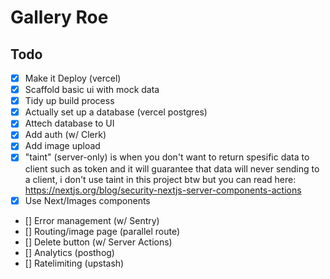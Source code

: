 # Gallery Roe

## Todo

- [x] Make it Deploy (vercel)
- [x] Scaffold basic ui with mock data
- [x] Tidy up build process
- [x] Actually set up a database (vercel postgres)
- [x] Attech database to UI
- [x] Add auth (w/ Clerk)
- [x] Add image upload
- [x] "taint" (server-only) is when you don't want to return spesific data to client such as token and it will guarantee that data will never sending to a client, i don't use taint in this project btw but you can read here: https://nextjs.org/blog/security-nextjs-server-components-actions
- [x] Use Next/Images components
- [] Error management (w/ Sentry)
- [] Routing/image page (parallel route)
- [] Delete button (w/ Server Actions)
- [] Analytics (posthog)
- [] Ratelimiting (upstash)

